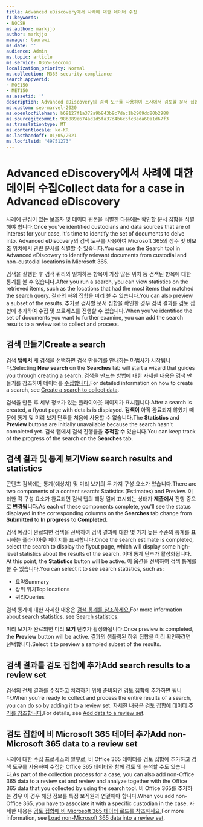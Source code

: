```yaml
---
title: Advanced eDiscovery에서 사례에 대한 데이터 수집
f1.keywords:
- NOCSH
ms.author: markjjo
author: markjjo
manager: laurawi
ms.date: ''
audience: Admin
ms.topic: article
ms.service: O365-seccomp
localization_priority: Normal
ms.collection: M365-security-compliance
search.appverid:
- MOE150
- MET150
ms.assetid: ''
description: Advanced eDiscovery의 검색 도구를 사용하여 조사에서 검토할 문서 집합을 식별하는 방법에 대해 자세히 알아보습니다.
ms.custom: seo-marvel-2020
ms.openlocfilehash: b69127f1a372a9b843b9c7dac1b2909dd80b2988
ms.sourcegitcommit: 98b889e674ad1d5fa37d4b6c5fc3eda60a1d67f3
ms.translationtype: MT
ms.contentlocale: ko-KR
ms.lasthandoff: 01/05/2021
ms.locfileid: "49751273"
---
```

# <a name="collect-data-for-a-case-in-advanced-ediscovery"></a><span data-ttu-id="00aed-103">Advanced eDiscovery에서 사례에 대한 데이터 수집</span><span class="sxs-lookup"><span data-stu-id="00aed-103">Collect data for a case in Advanced eDiscovery</span></span>

<span data-ttu-id="00aed-104">사례에 관심이 있는 보호자 및 데이터 원본을 식별한 다음에는 확인할 문서 집합을 식별해야 합니다.</span><span class="sxs-lookup"><span data-stu-id="00aed-104">Once you've identified custodians and data sources that are of interest for your case, it's time to identify the set of documents to delve into.</span></span> <span data-ttu-id="00aed-105">Advanced eDiscovery의 검색 도구를 사용하여 Microsoft 365의 상주 및 비보조 위치에서 관련 문서를 식별할 수 있습니다.</span><span class="sxs-lookup"><span data-stu-id="00aed-105">You can use the Search tool in Advanced eDiscovery to identify relevant documents from custodial and non-custodial locations in Microsoft 365.</span></span>

<span data-ttu-id="00aed-106">검색을 실행한 후 검색 쿼리와 일치하는 항목이 가장 많은 위치 등 검색된 항목에 대한 통계를 볼 수 있습니다.</span><span class="sxs-lookup"><span data-stu-id="00aed-106">After you run a search, you can view statistics on the retrieved items, such as the locations that had the most items that matched the search query.</span></span> <span data-ttu-id="00aed-107">결과의 하위 집합을 미리 볼 수 있습니다.</span><span class="sxs-lookup"><span data-stu-id="00aed-107">You can also preview a subset of the results.</span></span> <span data-ttu-id="00aed-108">추가로 검사할 문서 집합을 확인한 경우 검색 결과를 검토 집합에 추가하여 수집 및 프로세스를 진행할 수 있습니다.</span><span class="sxs-lookup"><span data-stu-id="00aed-108">When you've identified the set of documents you want to further examine, you can add the search results to a review set to collect and process.</span></span>

## <a name="create-a-search"></a><span data-ttu-id="00aed-109">검색 만들기</span><span class="sxs-lookup"><span data-stu-id="00aed-109">Create a search</span></span>

<span data-ttu-id="00aed-110">검색 **탭에서** 새  검색을 선택하면 검색 만들기를 안내하는 마법사가 시작됩니다.</span><span class="sxs-lookup"><span data-stu-id="00aed-110">Selecting **New search** on the **Searches** tab will start a wizard that guides you through creating a search.</span></span> <span data-ttu-id="00aed-111">검색을 만드는 방법에 대한 자세한 내용은 검색 만들기를 참조하여 데이터를 [수집합니다.](create-search-to-collect-data.md)</span><span class="sxs-lookup"><span data-stu-id="00aed-111">For detailed information on how to create a search, see [Create a search to collect data](create-search-to-collect-data.md).</span></span>

<span data-ttu-id="00aed-112">검색을 만든 후 세부 정보가 있는 플라이아웃 페이지가 표시됩니다.</span><span class="sxs-lookup"><span data-stu-id="00aed-112">After a search is created, a flyout page with details is displayed.</span></span> <span data-ttu-id="00aed-113">**검색이** 아직  완료되지 않았기 때문에 통계 및 미리 보기 단추를 처음에 사용할 수 없습니다.</span><span class="sxs-lookup"><span data-stu-id="00aed-113">The **Statistics** and **Preview** buttons are initially unavailable because the search hasn't completed yet.</span></span> <span data-ttu-id="00aed-114">검색 탭에서 검색 진행률을 **추적할 수** 있습니다.</span><span class="sxs-lookup"><span data-stu-id="00aed-114">You can keep track of the progress of the search on the **Searches** tab.</span></span>

## <a name="view-search-results-and-statistics"></a><span data-ttu-id="00aed-115">검색 결과 및 통계 보기</span><span class="sxs-lookup"><span data-stu-id="00aed-115">View search results and statistics</span></span>

<span data-ttu-id="00aed-116">콘텐츠 검색에는 통계(예상치) 및 미리 보기의 두 가지 구성 요소가 있습니다.</span><span class="sxs-lookup"><span data-stu-id="00aed-116">There are two components of a content search: Statistics (Estimates) and Preview.</span></span> <span data-ttu-id="00aed-117">이러한 각 구성 요소가 완료되면 검색 탭의 해당 열에 표시되는  상태가 **제출에서** 진행  중으로 **변경됩니다.**</span><span class="sxs-lookup"><span data-stu-id="00aed-117">As each of these components complete, you'll see the status displayed in the corresponding columns on the **Searches** tab change from **Submitted** to **In progress** to **Completed**.</span></span>

<span data-ttu-id="00aed-118">검색 예상이 완료되면 검색을 선택하여 검색 결과에 대한 몇 가지 높은 수준의 통계를 표시하는 플라이아웃 페이지를 표시합니다.</span><span class="sxs-lookup"><span data-stu-id="00aed-118">Once the search estimate is completed, select the search to display the flyout page, which will display some high-level statistics about the results of the search.</span></span> <span data-ttu-id="00aed-119">이때 통계 단추가 활성화됩니다. </span><span class="sxs-lookup"><span data-stu-id="00aed-119">At this point, the **Statistics** button will be active.</span></span> <span data-ttu-id="00aed-120">이 옵션을 선택하여 검색 통계를 볼 수 있습니다.</span><span class="sxs-lookup"><span data-stu-id="00aed-120">You can select it to see search statistics, such as:</span></span>

- <span data-ttu-id="00aed-121">요약</span><span class="sxs-lookup"><span data-stu-id="00aed-121">Summary</span></span>
- <span data-ttu-id="00aed-122">상위 위치</span><span class="sxs-lookup"><span data-stu-id="00aed-122">Top locations</span></span>
- <span data-ttu-id="00aed-123">쿼리</span><span class="sxs-lookup"><span data-stu-id="00aed-123">Queries</span></span>

<span data-ttu-id="00aed-124">검색 통계에 대한 자세한 내용은 [검색 통계를 참조하세요.](search-statistics-in-advanced-ediscovery.md)</span><span class="sxs-lookup"><span data-stu-id="00aed-124">For more information about search statistics, see [Search statistics](search-statistics-in-advanced-ediscovery.md).</span></span>

<span data-ttu-id="00aed-125">미리 보기가 완료되면 미리 **보기** 단추가 활성화됩니다.</span><span class="sxs-lookup"><span data-stu-id="00aed-125">Once preview is completed, the **Preview** button will be active.</span></span> <span data-ttu-id="00aed-126">결과의 샘플링된 하위 집합을 미리 확인하려면 선택합니다.</span><span class="sxs-lookup"><span data-stu-id="00aed-126">Select it to preview a sampled subset of the results.</span></span>

## <a name="add-search-results-to-a-review-set"></a><span data-ttu-id="00aed-127">검색 결과를 검토 집합에 추가</span><span class="sxs-lookup"><span data-stu-id="00aed-127">Add search results to a review set</span></span>

<span data-ttu-id="00aed-128">검색의 전체 결과를 수집하고 처리하기 위해 준비되면 검토 집합에 추가하면 됩니다.</span><span class="sxs-lookup"><span data-stu-id="00aed-128">When you're ready to collect and process the entire results of a search, you can do so by adding it to a review set.</span></span> <span data-ttu-id="00aed-129">자세한 내용은 검토 [집합에 데이터 추가를 참조합니다.](add-data-to-review-set.md)</span><span class="sxs-lookup"><span data-stu-id="00aed-129">For details, see [Add data to a review set](add-data-to-review-set.md).</span></span>

## <a name="add-non-microsoft-365-data-to-a-review-set"></a><span data-ttu-id="00aed-130">검토 집합에 비 Microsoft 365 데이터 추가</span><span class="sxs-lookup"><span data-stu-id="00aed-130">Add non-Microsoft 365 data to a review set</span></span>

<span data-ttu-id="00aed-131">사례에 대한 수집 프로세스의 일부로, 비 Office 365 데이터를 검토 집합에 추가하고 검색 도구를 사용하여 수집한 Office 365 데이터와 함께 검토 및 분석할 수도 있습니다.</span><span class="sxs-lookup"><span data-stu-id="00aed-131">As part of the collection process for a case, you can also add non-Office 365 data to a review set and review and analyze together with the Office 365 data that you collected by using the search tool.</span></span> <span data-ttu-id="00aed-132">비 Office 365를 추가하는 경우 이 경우 해당 정보를 특정 보직원과 연결해야 합니다.</span><span class="sxs-lookup"><span data-stu-id="00aed-132">When you add non-Office 365, you have to associate it with a specific custodian in the case.</span></span> <span data-ttu-id="00aed-133">자세한 내용은 [검토 집합에 비 Microsoft 365 데이터 로드를 참조하세요.](load-non-Office-365-data-into-a-review-set.md)</span><span class="sxs-lookup"><span data-stu-id="00aed-133">For more information, see [Load non-Microsoft 365 data into a review set](load-non-Office-365-data-into-a-review-set.md).</span></span>
